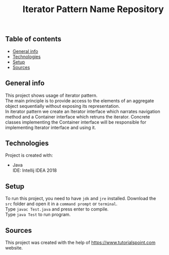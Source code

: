 <h1 align="right">Iterator Pattern Name Repository</h1><br>

## Table of contents
* [General info](#general-info)
* [Technologies](#technologies)
* [Setup](#setup)
* [Sources](#sources)

## General info
This project shows usage of iterator pattern.  
The main principle is to provide access to the elements of an aggregate object sequentially without exposing its representation.  
In iterator pattern we create an Iterator interface which narrates navigation method and a Container interface which retruns the iterator. Concrete classes implementing the Container interface will be responsible for implementing Iterator interface and using it.

## Technologies
Project is created with:
* Java  
IDE: Intellij IDEA 2018

## Setup
To run this project, you need to have `jdk` and `jre` installed.
Download the `src` folder and open it in a `command prompt` or `terminal`.  
Type `javac Test.java` and press enter to compile.  
Type `java Test` to run program.

## Sources
This project was created with the help of <a href="https://www.tutorialspoint.com">https://www.tutorialspoint.com</a> website.
